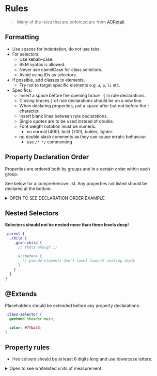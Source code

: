 # Rules

> Many of the rules that are enforced are from [AORetail](https://github.com/AORetail/css).

## Formatting

- Use spaces for indentation, do not use tabs.
- For selectors:
  - Use kebab-case.
  - BEM syntax is allowed.
  - Never use camelCase for class selectors.
  - Avoid using IDs as selectors.
- If possible, add classes to elements.
  - Try not to target specific elements e.g. `a`, `p`, `li` etc.
- Specifics:
  - Insert a space before the opening brace ` {` in rule declarations.
  - Closing braces `}` of rule declarations should be on a new line.
  - When declaring properties, put a space after but not before the `: ` character.
  - Insert blank lines between rule declarations.
  - Single quotes are to be used instead of double.
  - Font weight notation must be numeric.
    - no normal (400), bold (700), bolder, lighter.
  - no double slash comments as they can cause erratic behaviour
    - use `/* */` commenting

## Property Declaration Order

Properties are ordered both by groups and in a certain order within each group.

See below for a comprehensive list. Any properties not listed should be declared at the bottom.

<details><summary> OPEN TO SEE DECLARATION ORDER EXAMPLE </summary>

```scss
.class-selector {
  // mixins and extensions
  @include function(arg);
  @extend %placeholder;

  // content
  content: '';

  // display
  display: block | flex | grid | inline | inline-block | inline-flex | inline-grid | table | table-cell;

  // flex properties
  flex-flow: column wrap;
  flex-direction: column;
  flex-wrap: wrap;
  flex: 1 0 auto;
  flex-grow: 1;
  flex-shrink: 0;
  flex-basis: auto;

  // grid properties
  grid: 200px auto / 1fr auto 1fr;
  grid-template:
    [row1-start] 'header header header' 24px [row1-end]
    [row2-start] 'footer footer footer' 24px [row2-end]
    / auto 48px auto;
  grid-template-columns: 48px 48px 48px 48px;
  grid-template-rows: auto;
  grid-template-areas:
    'header header header header'
    'sidebar main main main'
    'footer footer footer footer';
  grid-gap: 48px;
  grid-column-gap: 48px;
  grid-row-gap: 48px;
  grid-auto-columns: 64px;
  grid-auto-rows: 64px;
  grid-auto-flow: column;
  grid-area: 1 / col4-start / last-line / 6;
  grid-column: 3 / span 2;
  grid-column-start: 2;
  grid-column-end: five;
  grid-row: third-line / 4;
  grid-row-start: row1-start;
  grid-row-end: 3;

  // flex and grid parents
  justify-content: center;
  justify-items: center;
  align-content: center;
  align-items: center;

  // flex and grid children
  justify-self: center;
  align-self: center;
  place-self: center;
  order: 1;

  // position
  position: absolute | fixed | relative | static | sticky;
  top: 50%;
  right: 50%;
  bottom: 50%;
  left: 50%;
  z-index: 1;

  // alignment
  transform: translate(-50% -50%);
  vertical-align: middle;

  // float properties
  float: left | right | none;
  clear: left | right | both | none;

  // box-sizing
  box-sizing: border-box;

  // width
  width: 1000px;
  min-width: 50%;
  max-width: 100%;

  // height
  height: 1000px;
  min-height: 50%;
  max-height: 100%;

  // margin
  margin: 8px 16px 24px 32px;
  margin-top: 8px;
  margin-right: 16px;
  margin-bottom: 24px;
  margin-left: 32px;

  // padding
  padding: 8px 16px 24px 32px;
  padding-top: 8px;
  padding-right: 16px;
  padding-bottom: 24px;
  padding-left: 32px;

  // border properties
  border: 1px solid #7fba23;
  border-top: 1px solid #7fba23;
  border-right: 1px solid #7fba23;
  border-bottom: 1px solid #7fba23;
  border-left: 1px solid #7fba23;
  border-radius: 4px;
  border-top-left-radius: 4px;
  border-top-right-radius: 4px;
  border-bottom-right-radius: 4px;
  border-bottom-left-radius: 4px;

  // typography
  font: 16px/1.5 sans-serif 400 italic;
  line-height: 1.5; // no units
  font-family: sans-serif;
  font-weight: 400;
  font-style: italic;
  font-size: 16px;
  color: #7fba23;

  // test manipulation
  direction: ltr;
  text-align: center;
  text-transform: lowercase;
  text-decoration: underline;

  // word wrap
  word-break: break-word;
  word-wrap: break-word;

  // background
  background: url('../img/nicholas-cage.jpg') no-repeat bottom right #7fba23;
  background-color: #7fba23;
  background-image: url('../img/nicholas-cage.jpg');
  background-image: image-set(url('../img/nicholas-cage.jpg') 1x, url('../img/nicholas-cage_2x.jpg') 2x);
  background-position: top left;
  background-repeat: no-repeat;
  background-size: cover;
  object-fit: cover;

  // box shadow
  box-shadow: 0 0 4px 4px rgba(0, 0, 0, 0.5);

  // list style
  list-style: lower-roman outside url(../img/shape.png);
  list-style-type: lower-roman;
  list-style-position: outside;
  list-style-image: url(../img/shape.png);

  // transition and animation
  transition: color 1s ease-in-out;
  animation: 3s ease-in 1s 2 reverse both paused slidein;

  // opacity and visibility
  opacity: 0.5;
  visibility: visible;

  // overflow
  overflow: auto;
  overflow-x: auto;
  overflow-y: auto;

  // mouse properties
  cursor: pointer;
  pointer-events: none;

  // psuedo selectors
  &:hover {
    // properties
  }

  &:focus {
    // properties
  }

  &:active {
    // properties
  }

  &:visited {
    // properties
  }

  &:valid {
    // properties
  }

  &:invalid {
    // properties
  }

  &:checked {
    // properties
  }

  &:first-child {
    // properties
  }

  &:first-of-type {
    // properties
  }

  &:last-child {
    // properties
  }

  &:last-of-type {
    // properties
  }

  &:nth-child(4n+1) {
    // properties
  }

  &:nth-of-type(4n+1) {
    // properties
  }

  // psuedo elements
  &::before {
    // properties
  }

  &::after {
    // properties
  }

  // children
  .class-selector__child {
    // properties
  }
}
```
</details>

## Nested Selectors

**Selectors should not be nested more than three levels deep!**

```scss
.parent {
  .child {
    .gran-child {
      // thats enough ;)

      &::before {
        // pseudo elements don't count towards nesting depth
      }
    }
  }
}
```

## @Extends

Placeholders should be extended before any property declarations.

```scss
.class-selector {
  @extend %header-main;

  color: #7fba23;
}
```

## Property rules

- Hex colours should be at least 6 digits long and use lowercase letters.

<details><summary>Open to see whitelisted units of measurement.</summary>

*animation*: `s`

*background-image | background*: `px`, `x`, or `%`

*border | border-width*: `px`

*font-size | font*: `px`

*margin | padding. (shorthand)*: `px`, `vh`, or `vw`

*margin-top, margin-right, margin-bottom, margin-left*: `px`

*padding-top, padding-right, padding-bottom, padding-left*: `px`

*width | height*: `px`, `%`, `vw`, or `vh`

</details>
